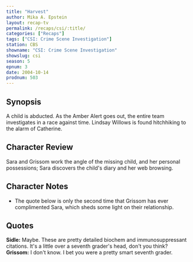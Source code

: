 ```yaml
---
title: "Harvest"
author: Mika A. Epstein
layout: recap-tv
permalink: /recaps/csi/:title/
categories: ["Recaps"]
tags: ["CSI: Crime Scene Investigation"]
station: CBS
showname: "CSI: Crime Scene Investigation"
showslug: csi
season: 5  
epnum: 3
date: 2004-10-14
prodnum: 503
---
```


## Synopsis

A child is abducted. As the Amber Alert goes out, the entire team investigates in a race against time. Lindsay Willows is found hitchhiking to the alarm of Catherine.

## Character Review

Sara and Grissom work the angle of the missing child, and her personal possessions; Sara discovers the child's diary and her web browsing.

## Character Notes

* The quote below is only the second time that Grissom has ever complimented Sara, which sheds some light on their relationship.

## Quotes

**Sidle:** Maybe. These are pretty detailed biochem and immunosuppressant citations. It's a little over a seventh grader's head, don't you think?  
**Grissom:** I don't know. I bet you were a pretty smart seventh grader.
